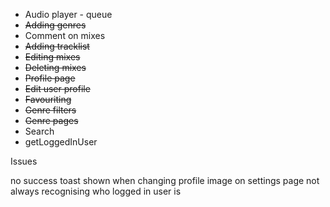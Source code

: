 - Audio player - queue
- ~~Adding genres~~
- Comment on mixes
- ~~Adding tracklist~~
- ~~Editing mixes~~
- ~~Deleting mixes~~
- ~~Profile page~~
- ~~Edit user profile~~
- ~~Favouriting~~
- ~~Genre filters~~
- ~~Genre pages~~
- Search
- getLoggedInUser

Issues

no success toast shown when changing profile image on settings page
not always recognising who logged in user is

